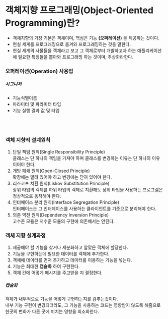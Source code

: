 # 객체지향 프로그래밍(Object-Oriented Programming)란?
- 객체지향의 가장 기본은 객체이며, 핵심은 기능 **(오퍼레이션)** 을 제공하는 것이다.
- 현실 세계를 프로그래밍으로 옮겨와 프로그래밍하는 것을 말한다. 
- 현실 세계의 사물들을 객체라고 보고 그 객체로부터 개발하고자 하는 애플리케이션에 필요한 특징들을 뽑아와 프로그래밍 하는 것이며, 추상화라한다.

### 오퍼레이션(Operation) 사용법
##### 시그니처
- 기능식별이름
- 파라미터 및 파라미터 타입
- 기능 실행 결과 값 및 타입

<br><br>

### 객체 지향적 설계원칙
1. 단일 책임 원칙(Single Responsibility Principle)  
클래스는 단 하나의 책임을 가져야 하며 클래스를 변경하는 이유는 단 하나의 이유이어야 한다.
2. 개방 폐쇄 원칙(Open-Closed Principle)  
확장에는 열려 있어야 하고 변경에는 닫혀 있어야 한다.
3. 리스코프 치환 원칙(Liskov Substitution Principle)  
상위 타입의 객체를 하위 타입의 객체로 치환해도 상위 타입을 사용하는 프로그램은 정상적으로 동작해야 한다.
4. 인터페이스 분리 원칙(Interface Segregation Principle)  
인터페이스는 그 인터페이스를 사용하는 클라이언트를 기준으로 분리해야 한다.
5. 의존 역전 원칙(Dependency Inversion Principle)  
고수준 모듈은 저수준 모듈의 구현에 의존해서는 안된다.


### 객체 지향 설계과정
1. 제공해야 할 기능을 찾거나 세분화하고 알맞은 객체에 할당한다.
2. 기능을 구현하는데 필요한 데이터를 객체에 추가한다.
3. 객체에 데이터를 먼저 추가하고 데이터를 이용하는 기능을 넣는다.
4. 기능은 최대한 **캡슐화** 하여 구현한다.
5. 객체 간에 어떻게 메시지를 주고받을 지 결정한다.

##### 캡슐화  
객체가 내부적으로 기능을 어떻게 구현하는지를 감추는것이다.  
내부 기능 구현이 변경되더라도, 그 기능을 사용하는 코드는 영향받지 않도록 해줌으로 한곳의 변화가 다른 곳에 미치는 영향을 최소화한다.  



